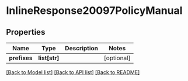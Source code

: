 # InlineResponse20097PolicyManual

## Properties
Name | Type | Description | Notes
------------ | ------------- | ------------- | -------------
**prefixes** | **list[str]** |  | [optional] 

[[Back to Model list]](../README.md#documentation-for-models) [[Back to API list]](../README.md#documentation-for-api-endpoints) [[Back to README]](../README.md)

